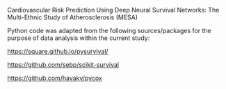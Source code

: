 Cardiovascular Risk Prediction Using Deep Neural Survival Networks: The Multi-Ethnic Study of Atherosclerosis (MESA)

Python code was adapted from the following sources/packages for the purpose of data analysis within the current study:

https://square.github.io/pysurvival/

https://github.com/sebp/scikit-survival

https://github.com/havakv/pycox
